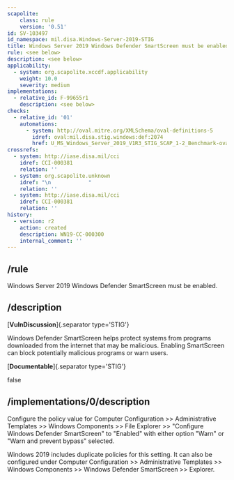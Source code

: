 ```yaml
---
scapolite:
    class: rule
    version: '0.51'
id: SV-103497
id_namespace: mil.disa.Windows-Server-2019-STIG
title: Windows Server 2019 Windows Defender SmartScreen must be enabled.
rule: <see below>
description: <see below>
applicability:
  - system: org.scapolite.xccdf.applicability
    weight: 10.0
    severity: medium
implementations:
  - relative_id: F-99655r1
    description: <see below>
checks:
  - relative_id: '01'
    automations:
      - system: http://oval.mitre.org/XMLSchema/oval-definitions-5
        idref: oval:mil.disa.stig.windows:def:2074
        href: U_MS_Windows_Server_2019_V1R3_STIG_SCAP_1-2_Benchmark-oval.xml
crossrefs:
  - system: http://iase.disa.mil/cci
    idref: CCI-000381
    relation: ''
  - system: org.scapolite.unknown
    idref: "\n            "
    relation: ''
  - system: http://iase.disa.mil/cci
    idref: CCI-000381
    relation: ''
history:
  - version: r2
    action: created
    description: WN19-CC-000300
    internal_comment: ''
---
```



## /rule

Windows Server 2019 Windows Defender SmartScreen must be enabled.

## /description

[**VulnDiscussion**]{.separator type='STIG'}

Windows Defender SmartScreen helps protect systems from programs downloaded from the internet that may be malicious. Enabling SmartScreen can block potentially malicious programs or warn users.

[**Documentable**]{.separator type='STIG'}

false

## /implementations/0/description

Configure the policy value for Computer Configuration >> Administrative Templates >> Windows Components >> File Explorer >> "Configure Windows Defender SmartScreen" to "Enabled" with either option "Warn" or "Warn and prevent bypass" selected.

Windows 2019 includes duplicate policies for this setting. It can also be configured under Computer Configuration >> Administrative Templates >> Windows Components >> Windows Defender SmartScreen >> Explorer.
